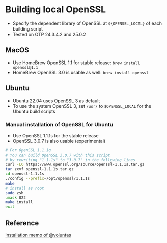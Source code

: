 # Building local OpenSSL

* Specify the dependent library of OpenSSL at `${OPENSSL_LOCAL}` of each building script
* Tested on OTP 24.3.4.2 and 25.0.2

## MacOS

* Use HomeBrew OpenSSL 1.1 for stable release: `brew install openssl@1.1`
* HomeBrew OpenSSL 3.0 is usable as well: `brew install openssl`

## Ubuntu

* Ubuntu 22.04 uses OpenSSL 3 as default
* To use the system OpenSSL 3, set `/usr/` to `$OPENSSL_LOCAL` for the Ubuntu build scripts 

### Manual installation of OpenSSL for Ubuntu

* Use OpenSSL 1.1.1s for the stable release
* OpenSSL 3.0.7 is also usable (experimental)

```sh
# For OpenSSL 1.1.1q
# You can build OpenSSL 3.0.7 with this script
# by rewriting "1.1.1s" to "3.0.7" in the following lines
curl -LO https://www.openssl.org/source/openssl-1.1.1s.tar.gz
tar zxvf openssl-1.1.1s.tar.gz
cd openssl-1.1.1s
./config --prefix=/opt/openssl/1.1.1s
make
# install as root
sudo zsh
umask 022
make install
exit
```

## Reference

[installation memo of @voluntas](https://zenn.dev/voluntas/articles/erlang-source-code-install)
